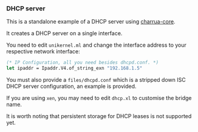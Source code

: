 ### DHCP server

This is a standalone example of a DHCP server using
[charrua-core](http://www.github.com/haesbaert/charrua-core).

It creates a DHCP server on a single interface.

You need to edit `unikernel.ml` and change the interface address to your
respective network interface:

```ocaml
(* IP Configuration, all you need besides dhcpd.conf. *)
let ipaddr = Ipaddr.V4.of_string_exn "192.168.1.5"
```

You must also provide a `files/dhcpd.conf` which is a stripped down ISC DHCP
server configuration, an example is provided.

If you are using `xen`, you may need to edit `dhcp.xl` to customise the
bridge name.

It is worth noting that persistent storage for DHCP leases is not supported yet.
